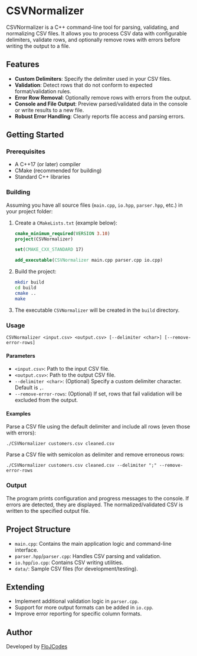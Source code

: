 # CSVNormalizer

CSVNormalizer is a C++ command-line tool for parsing, validating, and normalizing CSV files. It allows you to process CSV data with configurable delimiters, validate rows, and optionally remove rows with errors before writing the output to a file.

## Features

- **Custom Delimiters**: Specify the delimiter used in your CSV files.
- **Validation**: Detect rows that do not conform to expected format/validation rules.
- **Error Row Removal**: Optionally remove rows with errors from the output.
- **Console and File Output**: Preview parsed/validated data in the console or write results to a new file.
- **Robust Error Handling**: Clearly reports file access and parsing errors.

## Getting Started

### Prerequisites

- A C++17 (or later) compiler
- CMake (recommended for building)
- Standard C++ libraries

### Building

Assuming you have all source files (`main.cpp`, `io.hpp`, `parser.hpp`, etc.) in your project folder:

1. Create a `CMakeLists.txt` (example below):

    ```cmake
    cmake_minimum_required(VERSION 3.10)
    project(CSVNormalizer)

    set(CMAKE_CXX_STANDARD 17)

    add_executable(CSVNormalizer main.cpp parser.cpp io.cpp)
    ```

2. Build the project:

    ```bash
    mkdir build
    cd build
    cmake ..
    make
    ```

3. The executable `CSVNormalizer` will be created in the `build` directory.

### Usage

```
CSVNormalizer <input.csv> <output.csv> [--delimiter <char>] [--remove-error-rows]
```

#### Parameters

- `<input.csv>`: Path to the input CSV file.
- `<output.csv>`: Path to the output CSV file.
- `--delimiter <char>`: (Optional) Specify a custom delimiter character. Default is `,`.
- `--remove-error-rows`: (Optional) If set, rows that fail validation will be excluded from the output.

#### Examples

Parse a CSV file using the default delimiter and include all rows (even those with errors):

```
./CSVNormalizer customers.csv cleaned.csv
```

Parse a CSV file with semicolon as delimiter and remove erroneous rows:

```
./CSVNormalizer customers.csv cleaned.csv --delimiter ";" --remove-error-rows
```

### Output

The program prints configuration and progress messages to the console. If errors are detected, they are displayed. The normalized/validated CSV is written to the specified output file.

## Project Structure

- `main.cpp`: Contains the main application logic and command-line interface.
- `parser.hpp`/`parser.cpp`: Handles CSV parsing and validation.
- `io.hpp`/`io.cpp`: Contains CSV writing utilities.
- `data/`: Sample CSV files (for development/testing).

## Extending

- Implement additional validation logic in `parser.cpp`.
- Support for more output formats can be added in `io.cpp`.
- Improve error reporting for specific column formats.

## Author

Developed by [FloJCodes](https://github.com/FloJCodes)
